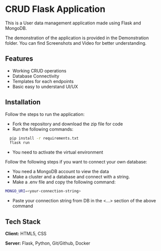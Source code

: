 
# CRUD Flask Application

This is a User data management application made using Flask and MongoDB.

The demonstration of the application is provided in the Demonstration folder. You can find Screenshots and Video for better understanding.

## Features

- Working CRUD operations
- Database Connectivity
- Templates for each endpoints
- Basic easy to understand UI/UX


## Installation
Follow the steps to run the application:
- Fork the repository and download the zip file for code
- Run the following commands:

```bash
  pip install -r requirements.txt
  flask run
```
- You need to activate the virtual environment

Follow the following steps if you want to connect your own database:
- You need a MongoDB account to view the data
- Make a cluster and a database and connect with a string.
- Make a .env file and copy the following command:
```bash 
MONGO_URI=<your-connection-string>
```
- Paste your connection string from DB in the <...> section of the above command

## Tech Stack

**Client:** HTML5, CSS

**Server:** Flask, Python, Git/Github, Docker

